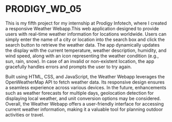 # PRODIGY_WD_05

This is my fifth project for my internship at Prodigy Infotech, where I created a responsive Weather Webapp.This web application designed to provide users with real-time weather information for locations worldwide. Users can simply enter the name of a city or location into the search box and click the search button to retrieve the weather data. The app dynamically updates the display with the current temperature, weather description, humidity, and wind speed, along with an icon representing the weather condition (e.g., sun, rain, snow). In case of an invalid or non-existent location, the app gracefully handles errors and prompts the user to try again.

Built using HTML, CSS, and JavaScript, the Weather Webapp leverages the OpenWeatherMap API to fetch weather data. Its responsive design ensures a seamless experience across various devices. In the future, enhancements such as weather forecasts for multiple days, geolocation detection for displaying local weather, and unit conversion options may be considered. Overall, the Weather Webapp offers a user-friendly interface for accessing current weather information, making it a valuable tool for planning outdoor activities or travel.
